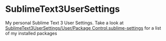 SublimeText3UserSettings
========================

My personal Sublime Text 3 User Settings. Take a look at [SublimeText3UserSettings/User/Package Control.sublime-settings](https://github.com/mrmartineau/SublimeText3UserSettings/blob/master/User/Package%20Control.sublime-settings) for a list of my installed packages
